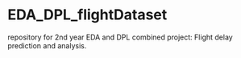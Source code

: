 # EDA_DPL_flightDataset
repository for 2nd year EDA and DPL combined project: Flight delay prediction and analysis. 
